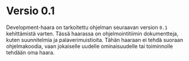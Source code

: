 # Versio 0.1
Development-haara on tarkoitettu ohjelman seuraavan version `0.1` kehittämistä varten. Tässä haarassa on ohjelmointitiimin dokumentteja, kuten  suunnitelmia ja palaverimuistioita. Tähän haaraan ei tehdä suoraan ohjelmakoodia, vaan jokaiselle uudelle ominaisuudelle tai toiminnolle tehdään oma haara.
